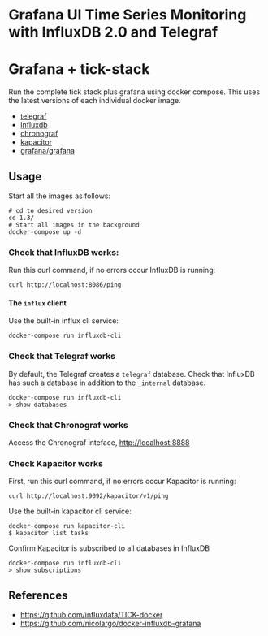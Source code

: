 # Grafana UI Time Series Monitoring with InfluxDB 2.0 and Telegraf
# Grafana + tick-stack 

Run the complete tick stack plus grafana using docker compose.  This uses the latest versions of each individual docker image.

- [telegraf](https://hub.docker.com/_/telegraf/)
- [influxdb](https://hub.docker.com/_/influxdb/)
- [chronograf](https://hub.docker.com/_/chronograf/)
- [kapacitor](https://hub.docker.com/_/kapacitor/)
- [grafana/grafana](https://hub.docker.com/r/grafana/grafana/)

## Usage

Start all the images as follows:

    # cd to desired version
    cd 1.3/
    # Start all images in the background
    docker-compose up -d

### Check that InfluxDB works:

Run this curl command, if no errors occur InfluxDB is running:

    curl http://localhost:8086/ping


#### The `influx` client

Use the built-in influx cli service:

    docker-compose run influxdb-cli

### Check that Telegraf works

By default, the Telegraf creates a `telegraf` database.
Check that InfluxDB has such a database in addition to the `_internal` database.

    docker-compose run influxdb-cli
    > show databases

### Check that Chronograf works

Access the Chronograf inteface, [http://localhost:8888](http://localhost:8888)

### Check Kapacitor works

First, run this curl command, if no errors occur Kapacitor is running:

    curl http://localhost:9092/kapacitor/v1/ping


Use the built-in kapacitor cli service:

    docker-compose run kapacitor-cli
    $ kapacitor list tasks

Confirm Kapacitor is subscribed to all databases in InfluxDB

    docker-compose run influxdb-cli
    > show subscriptions


## References

- https://github.com/influxdata/TICK-docker
- https://github.com/nicolargo/docker-influxdb-grafana